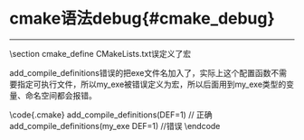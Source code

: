 cmake语法debug{#cmake_debug}
===========================

<hr>
\section cmake_define CMakeLists.txt误定义了宏

add_compile_definitions错误的把exe文件名加入了，实际上这个配置函数不需要指定可执行文件，所以my_exe被错误定义为宏，所以后面用到my_exe类型的变量、命名空间都会报错。

\code{.cmake}
add_compile_definitions(DEF=1)  // 正确
add_compile_definitions(my_exe DEF=1)  //错误
\endcode